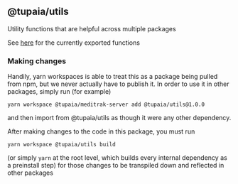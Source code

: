 ## @tupaia/utils

Utility functions that are helpful across multiple packages

See [here](https://github.com/beyondessential/tupaia/blob/dev/packages/utils/src/index.js) for the currently exported functions

### Making changes

Handily, yarn workspaces is able to treat this as a package being pulled from npm, but we never
actually have to publish it. In order to use it in other packages, simply run (for example)

```
yarn workspace @tupaia/meditrak-server add @tupaia/utils@1.0.0
```

and then import from @tupaia/utils as though it were any other dependency.

After making changes to the code in this package, you must run

```
yarn workspace @tupaia/utils build
```

(or simply `yarn` at the root level, which builds every internal dependency as a preinstall step)
for those changes to be transpiled down and reflected in other packages
